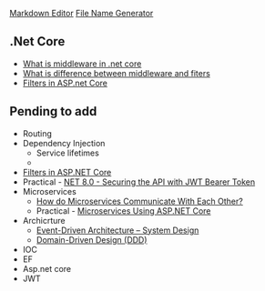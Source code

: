 [Markdown Editor](https://dillinger.io)
[File Name Generator](https://branch-name-generator.sbyte.dev)

## .Net Core

- [What is middleware in .net core](.netcore/what_is_middleware_in_.net_core.md)
- [What is difference between middleware and fiters](.netcore/what_is_difference_between_middleware_and_fiters.md)
- [Filters in ASP.net Core](https://learn.microsoft.com/en-us/aspnet/core/mvc/controllers/filters?view=aspnetcore-8.0)


## Pending to add 
- Routing
- Dependency Injection
  - Service lifetimes
  - 
- [Filters in ASP.NET Core](https://learn.microsoft.com/en-us/aspnet/core/mvc/controllers/filters?view=aspnetcore-8.0)
- Practical - [NET 8.0 - Securing the API with JWT Bearer Token](https://dev.to/techiesdiary/net-60-jwt-token-authentication-using-the-example-api-91l)
- Microservices
  - [How do Microservices Communicate With Each Other?](https://www.geeksforgeeks.org/how-do-microservices-communicate-with-each-other)
  - Practical - [Microservices Using ASP.NET Core](https://www.c-sharpcorner.com/article/microservice-using-asp-net-core)
- Archicrture
  - [Event-Driven Architecture – System Design](https://www.geeksforgeeks.org/event-driven-architecture-system-design)
  - [Domain-Driven Design (DDD)](https://www.geeksforgeeks.org/domain-driven-design-ddd)
- IOC
- EF
- Asp.net core
- JWT
